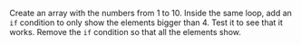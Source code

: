 Create an array with the numbers from 1 to 10.
Inside the same loop, add an `if` condition to only show the elements bigger than 4. Test it to see that it works.
Remove the `if` condition so that all the elements show.

